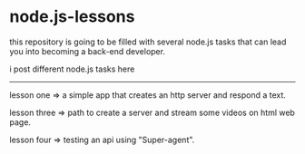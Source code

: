 # node.js-lessons
this repository is going to be filled with several node.js tasks that can lead you into becoming a back-end developer.

i post different node.js tasks here
________________  ____
lesson one => a simple app that creates an http server and respond a text.

lesson three => path to create a server and stream some videos on html web page.

lesson four => testing an api using "Super-agent".
